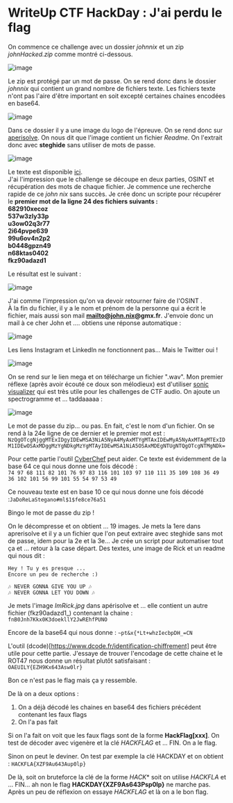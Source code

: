 # WriteUp CTF HackDay : J'ai perdu le flag

On commence ce challenge avec un dossier *johnnix* et un zip *johnHacked.zip* comme montré ci-dessous.

![image](https://user-images.githubusercontent.com/73934639/164445255-afb931e6-c79f-45c3-bd89-703bdf6be187.png)

Le zip est protégé par un mot de passe. On se rend donc dans le dossier *johnnix* qui contient un grand nombre de fichiers texte. Les fichiers texte n'ont pas l'aire d'être important en soit excepté certaines chaines encodées en base64.

![image](https://user-images.githubusercontent.com/73934639/164445865-88a78daf-2471-48b3-9495-d116bbe87aaa.png)

Dans ce dossier il y a une image du logo de l'épreuve. On se rend donc sur [aperisolve](https://aperisolve.fr). On nous dit que l'image contient un fichier *Readme*. On l'extrait donc avec **steghide** sans utiliser de mots de passe.

![image](https://user-images.githubusercontent.com/73934639/164446356-3e11759e-cf00-4730-97a4-40d70079f1f3.png)

Le texte est disponible [ici](https://github.com/Nouman404/WrtiteUp-J-ai-perdu-le-flag/blob/main/readme).\
J'ai l'impression que le challenge se découpe en deux parties, OSINT et récupération des mots de chaque fichier. Je commence une recherche rapide de ce *john nix* sans succès. Je crée donc un scripte pour récupérer le **premier mot de la ligne 24 des fichiers suivants :\
682910xecoz\
537w3zly33p\
u3ow02q3r77\
2i64pvpe639\
99u6ov4n2p2\
b0448gpzn49\
n68ktas0402\
fkz90adazd1**

Le résultat est le suivant :

![image](https://user-images.githubusercontent.com/73934639/164447762-1012d31f-0edd-4308-979a-985cacf4ea51.png)

J'ai comme l'impression qu'on va devoir retourner faire de l'OSINT .\
À la fin du fichier, il y a le nom et prénom de la personne qui a écrit le fichier, mais aussi son mail **mailto@john.nix@gmx.fr**.
J'envoie donc un mail à ce cher John et .... obtiens une réponse automatique :

![image](https://user-images.githubusercontent.com/73934639/164448862-9d441085-0382-4111-8407-cbcefe7f6e72.png)

Les liens Instagram et LinkedIn ne fonctionnent pas... Mais le Twitter oui !

![image](https://user-images.githubusercontent.com/73934639/164449403-077a4e41-16c5-4daf-8f5d-b03074372125.png)

On se rend sur le lien mega et on télécharge un fichier ".wav".
Mon premier réflexe (après avoir écouté ce doux son mélodieux) est d'utiliser [sonic visualizer](https://www.sonicvisualiser.org/download.html) qui est très utile pour les challenges de CTF audio. On ajoute un spectrogramme et ... taddaaaaa :

![image](https://user-images.githubusercontent.com/73934639/164449972-4d97366b-6e06-4515-8da3-ded32570ad41.png)

Le mot de passe du zip... ou pas. En fait, c'est le nom d'un fichier. On se rend à la 24e ligne de ce dernier et le premier mot est :
```NzQgOTcgNjggMTExIDgyIDEwMSA3NiA5NyA4MyAxMTYgMTAxIDEwMyA5NyAxMTAgMTExIDM1IDEwOSAxMDggMzYgNDkgMzYgMTAyIDEwMSA1NiA5OSAxMDEgNTUgNTQgOTcgNTMgNDk=```

Pour cette partie l'outil [CyberChef](https://gchq.github.io/CyberChef/) peut aider.
Ce texte est évidemment de la base 64 ce qui nous donne une fois décodé :\
```74 97 68 111 82 101 76 97 83 116 101 103 97 110 111 35 109 108 36 49 36 102 101 56 99 101 55 54 97 53 49```  

Ce nouveau texte est en base 10 ce qui nous donne une fois décodé :```JaDoReLaStegano#ml$1$fe8ce76a51```

Bingo le mot de passe du zip !

On le décompresse et on obtient ... 19 images.
Je mets la 1ere dans aprerisolve et il y a un fichier que l'on peut extraire avec steghide sans mot de passe, idem pour la 2e et la 3e...
Je crée un script pour automatiser tout ça et ... retour à la case départ. Des textes, une image de Rick et un readme qui nous dit :
```
Hey ! Tu y es presque ...
Encore un peu de recherche :)

🎶 NEVER GONNA GIVE YOU UP 🎶 
🎶 NEVER GONNA LET YOU DOWN 🎶
```

Je mets l'image *ImRick.jpg* dans apérisolve et ... elle contient un autre fichier (fkz90adazd1_) contenant la chaine : ```fnB0Jnh7Kkx0K3doekllY2JwREhfPUNO```

Encore de la base64 qui nous donne : ```~pt&x{*Lt+whzIecbpDH_=CN```

L'outil (dcode)[https://www.dcode.fr/identification-chiffrement] peut être utile pour cette partie.
J'essaye de trouver l'encodage de cette chaine et le ROT47 nous donne un résultat plutôt satisfaisant : ```OAEUILY{EZH9Kx643Asw0lr}```

Bon ce n'est pas le flag mais ça y ressemble.

De là on a deux options :
1. On a déjà décodé les chaines en base64 des fichiers précédent contenant les faux flags
2. On l'a pas fait

Si on l'a fait on voit que les faux flags sont de la forme **HackFlag[xxx]**. On test de décoder avec vigenère et la clé *HACKFLAG* et ... FIN. On a le flag.

Sinon on peut le deviner. On test par exemple la clé HACKDAY et on obtient : ```HACKFLA{XZF9Au643Aup0lp}```

De là, soit on bruteforce la clé de la forme *HACK** soit on utilise *HACKFLA* et ... FIN... ah non le flag **HACKDAY{XZF9As643Psp0lp}** ne marche pas. Après un peu de réflexion on essaye *HACKFLAG* et là on a le bon flag.





